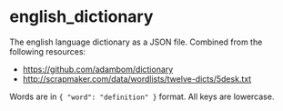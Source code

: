 english_dictionary
==================


The english language dictionary as a JSON file. Combined from the following resources:


* https://github.com/adambom/dictionary
* http://scrapmaker.com/data/wordlists/twelve-dicts/5desk.txt


Words are in `{ "word": "definition" }` format.
All keys are lowercase.


